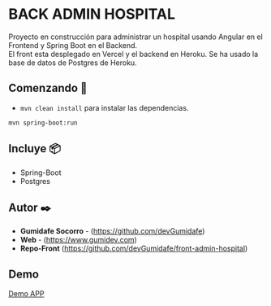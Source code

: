 # BACK ADMIN HOSPITAL

Proyecto en construcción para administrar un hospital usando Angular en el Frontend y Spring Boot en el Backend.  
El front esta desplegado en Vercel y el backend en Heroku.
Se ha usado la base de datos de Postgres de Heroku.

## Comenzando 🚀

- `mvn clean install` para instalar las dependencias.

```
mvn spring-boot:run 
```

## Incluye 📦

- Spring-Boot
- Postgres

## Autor ✒️

- **Gumidafe Socorro** - (https://github.com/devGumidafe)
- **Web** - (https://www.gumidev.com)
- **Repo-Front** (https://github.com/devGumidafe/front-admin-hospital)

## Demo
[Demo APP](https://front-hospital-dashboard.vercel.app/)



